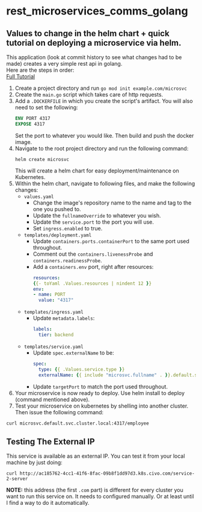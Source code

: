 # rest_microservices_comms_golang

## Values to change in the helm chart + quick tutorial on deploying a microservice via helm.

This application (look at commit history to see what changes had to be made) creates a very simple rest api in golang.  
Here are the steps in order:  
[Full Tutorial](https://www.techtarget.com/searchitoperations/tutorial/Build-and-deploy-a-microservice-with-Kubernetes)

1. Create a project directory and run `go mod init example.com/microsvc`
2. Create the `main.go` script which takes care of http requests.
3. Add a `.DOCKERFILE` in which you create the script's artifact. You will also need to set the following:
    ```dockerfile
    ENV PORT 4317
    EXPOSE 4317
    ```
   Set the port to whatever you would like. Then build and push the docker image.
4. Navigate to the root project directory and run the following command:
    ```shell
    helm create microsvc
    ```
   This will create a helm chart for easy deployment/maintenance on Kubernetes.
5. Within the helm chart, navigate to following files, and make the following changes:
    * `values.yaml`
        * Change the image's repository name to the name and tag to the one you pushed to.
        * Update the `fullnameOverride` to whatever you wish.
        * Update the `service.port` to the port you will use.
        * Set `ingress.enabled` to true.
    * `templates/deployment.yaml`
        * Update `containers.ports.containerPort` to the same port used throughout.
        * Comment out the `containers.livenessProbe` and `containers.readinessProbe`.
        * Add a `containers.env` port, right after resources:
            ```yaml
          resources:
            {{- toYaml .Values.resources | nindent 12 }}
          env:
            - name: PORT
              value: "4317"
            ```
    * `templates/ingress.yaml`
        * Update `metadata.labels`:
          ```yaml
          labels:
            tier: backend
          ```
    * `templates/service.yaml`
        * Update `spec.externalName` to be:
          ```yaml
          spec:
            type: {{ .Values.service.type }}
            externalName: {{ include "microsvc.fullname" . }}.default.svc.cluster.local
          ```
        * Update `targetPort` to match the port used throughout.
6. Your microservice is now ready to deploy. Use helm install to deploy (command mentioned above).
7. Test your microservice on kubernetes by shelling into another cluster. Then issue the following command:

```shell
curl microsvc.default.svc.cluster.local:4317/employee
```

## Testing The External IP
This service is available as an external IP. You can test it from your local machine by just doing:
```shell
curl http://ac185762-4cc1-41f6-8fac-09b8f1dd97d3.k8s.civo.com/service-2-server
```
**NOTE:** this address (the first `.com` part) is different for every cluster you want to run this service on. It needs to
configured manually. Or at least until I find a way to do it automatically.
